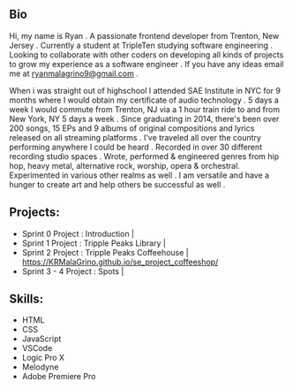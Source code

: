## Bio

Hi, my name is Ryan . A passionate frontend developer from Trenton, New Jersey . Currently a student at TripleTen studying software engineering . Looking to collaborate with other coders on developing all kinds of projects to grow my experience as a software engineer . If you have any ideas email me at ryanmalagrino9@gmail.com . 

When i was straight out of highschool I attended SAE Institute in NYC for 9 months where I would obtain my certificate of audio technology . 5 days a week I would commute from Trenton, NJ via a 1 hour train ride to and from New York, NY 5 days a week . Since graduating in 2014, there's been over 200 songs, 15 EPs and 9 albums of original compositions and lyrics released on all streaming platforms . I've traveled all over the country performing anywhere I could be heard . Recorded in over 30 different recording studio spaces . Wrote, performed & engineered genres from hip hop, heavy metal, alternative rock, worship, opera & orchestral. Experimented in various other realms as well . I am versatile and have a hunger to create art and help others be successful as well .

 ## Projects:

 - Sprint 0 Project : Introduction |
 - Sprint 1 Project : Tripple Peaks Library |
 - Sprint 2 Project : Tripple Peaks Coffeehouse | https://KRMalaGrino.github.io/se_project_coffeeshop/
 - Sprint 3 - 4 Project : Spots |

 ## Skills:

 - HTML
 - CSS
 - JavaScript
 - VSCode
 - Logic Pro X
 - Melodyne
 - Adobe Premiere Pro
